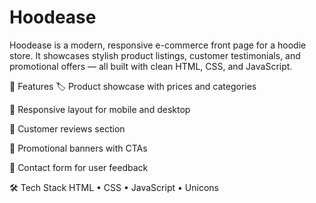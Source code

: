 # Hoodease

Hoodease is a modern, responsive e-commerce front page for a hoodie store. It showcases stylish product listings, customer testimonials, and promotional offers — all built with clean HTML, CSS, and JavaScript.

🔧 Features
🏷️ Product showcase with prices and categories

📱 Responsive layout for mobile and desktop

💬 Customer reviews section

🎯 Promotional banners with CTAs

📩 Contact form for user feedback

🛠️ Tech Stack
HTML • CSS • JavaScript • Unicons
